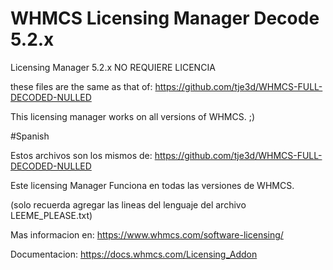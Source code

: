 # WHMCS Licensing Manager Decode 5.2.x
Licensing Manager 5.2.x NO REQUIERE LICENCIA

these files are the same as that of: https://github.com/tje3d/WHMCS-FULL-DECODED-NULLED

This licensing manager works on all versions of WHMCS. ;)

#Spanish

Estos archivos son los mismos de: https://github.com/tje3d/WHMCS-FULL-DECODED-NULLED

Este licensing Manager Funciona en todas las versiones de WHMCS. 

(solo recuerda agregar las lineas del lenguaje del archivo LEEME_PLEASE.txt)

Mas informacion en: https://www.whmcs.com/software-licensing/

Documentacion: https://docs.whmcs.com/Licensing_Addon 
